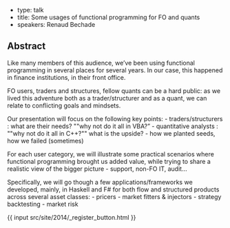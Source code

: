 - type: talk
- title: Some usages of functional programming for FO and quants
- speakers: Renaud Bechade

## Abstract 

Like many members of this audience, we’ve been using functional
programming in several places for several years. In our case, this
happened in finance institutions, in their front office.

FO users, traders and structures, fellow quants can be a hard public:
as we lived this adventure both as a trader/structurer and as a quant,
we can relate to conflicting goals and mindsets.

Our presentation will focus on the following key points: -
traders/structurers : what are their needs? ""why not do it all in
VBA?” - quantitative analysts : ""why not do it all in C++?"" what is
the upside? - how we planted seeds, how we failed (sometimes)

For each user category, we will illustrate some practical scenarios
where functional programming brought us added value, while trying to
share a realistic view of the bigger picture - support, non-FO IT,
audit…

Specifically, we will go though a few applications/frameworks we
developed, mainly, in Haskell and F# for both flow and structured
products across several asset classes: - pricers - market fitters &
injectors - strategy backtesting - market risk

{{ input src/site/2014/_register_button.html }}
